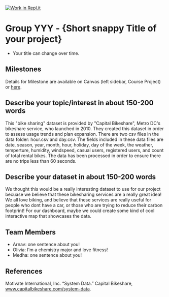[![Work in Repl.it](https://classroom.github.com/assets/work-in-replit-14baed9a392b3a25080506f3b7b6d57f295ec2978f6f33ec97e36a161684cbe9.svg)](https://classroom.github.com/online_ide?assignment_repo_id=363609&assignment_repo_type=GroupAssignmentRepo)
# Group YYY - {Short snappy Title of your project}

- Your title can change over time.

## Milestones

Details for Milestone are available on Canvas (left sidebar, Course Project) or [here](https://firas.moosvi.com/courses/data301/project/milestone01.html).

## Describe your topic/interest in about 150-200 words

This "bike sharing" dataset is provided by "Capital Bikeshare", Metro DC's bikeshare service, who launched in 2010. They created this dataset in order to assess usage trends and plan expansion.  There are two csv files in the data folder: hour.csv and day.csv. The fields included in these data files are date, season, year, month, hour, holiday, day of the week, the weather, temperture, humidity, windspeed, casual users, registered users, and count of total rental bikes. The data has been processed in order to ensure there are no trips less than 60 seconds. 

## Describe your dataset in about 150-200 words

We thought this would be a really interesting dataset to use for our project becuase we believe that these bikesharing services are a really great idea! We all love biking, and believe that these services are really useful for people who dont have a car, or those who are trying to reduce their carbon footprint! For our dashboard, maybe we could create some kind of cool interactive map that showcases the data. 

## Team Members

- Arnav: one sentence about you!
- Olivia: I'm a chemistry major and love fitness!
- Medha: one sentence about you!

## References

Motivate International, Inc. “System Data.” Capital Bikeshare, www.capitalbikeshare.com/system-data. 
